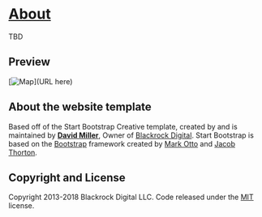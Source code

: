 # [About](https://openwaterdata.github.io/water-data-challenge)

TBD

## Preview

[![Map](URL_here.jpg)](URL here)

## About the website template

Based off of the Start Bootstrap Creative template, created by and is maintained by **[David Miller](http://davidmiller.io/)**, Owner of [Blackrock Digital](http://blackrockdigital.io/). Start Bootstrap is based on the [Bootstrap](http://getbootstrap.com/) framework created by [Mark Otto](https://twitter.com/mdo) and [Jacob Thorton](https://twitter.com/fat).

## Copyright and License

Copyright 2013-2018 Blackrock Digital LLC. Code released under the [MIT](https://github.com/BlackrockDigital/startbootstrap-creative/blob/gh-pages/LICENSE) license.
